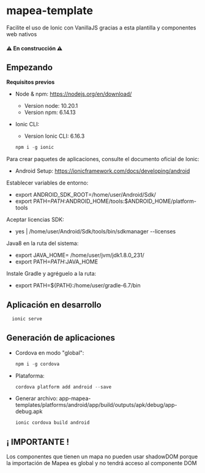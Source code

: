 # mapea-template
Facilite el uso de Ionic con VanillaJS gracias a esta plantilla y componentes web nativos

#### :warning: En construcción :warning:

## Empezando

**Requisitos previos**
* Node & npm: https://nodejs.org/en/download/
  - Version node: 10.20.1
  - Version npm: 6.14.13 
* Ionic CLI:
  - Version Ionic CLI: 6.16.3

  ```javascript
  npm i -g ionic
  ```
    
Para crear paquetes de aplicaciones, consulte el documento oficial de Ionic:
* Android Setup: https://ionicframework.com/docs/developing/android

Establecer variables de entorno:
* export ANDROID_SDK_ROOT=/home/user/Android/Sdk/
* export PATH=${PATH}:$ANDROID_HOME/tools:$ANDROID_HOME/platform-tools

Aceptar licencias SDK:
* yes | /home/user/Android/Sdk/tools/bin/sdkmanager --licenses

Java8 en la ruta del sistema:
* export JAVA_HOME= /home/user/jvm/jdk1.8.0_231/
* export PATH=${PATH}:$JAVA_HOME

Instale Gradle y agréguelo a la ruta:
* export PATH=${PATH}:/home/user/gradle-6.7/bin

## Aplicación en desarrollo
```javascript
  ionic serve
```

## Generación de aplicaciones

* Cordova en modo "global":

  ```javascript
  npm i -g cordova
  ```
* Plataforma:

  ```javascript
  cordova platform add android --save
  ```
  
* Generar archivo: app-mapea-templates/platforms/android/app/build/outputs/apk/debug/app-debug.apk

  ```javascript
  ionic cordova build android
  ```
 

## ¡ IMPORTANTE !
Los componentes que tienen un mapa no pueden usar shadowDOM porque la importación de Mapea es global y no tendrá acceso al componente DOM
 
